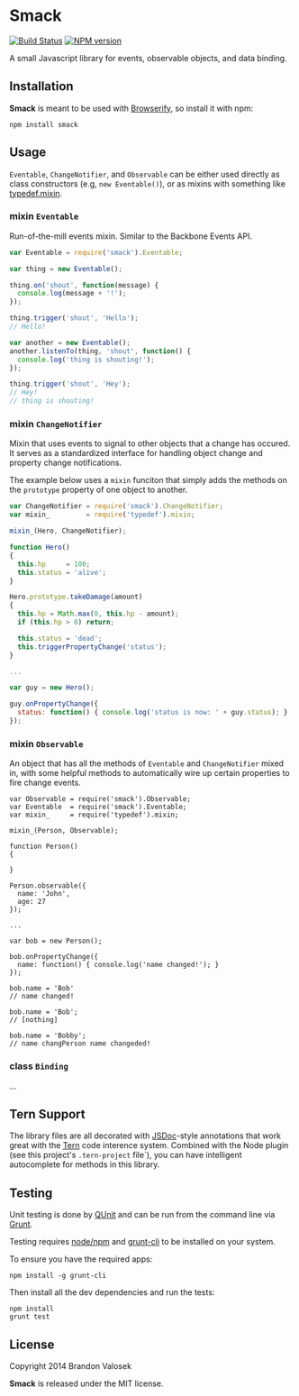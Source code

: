 # Smack

[![Build Status](https://travis-ci.org/bvalosek/smack.png?branch=master)](https://travis-ci.org/bvalosek/smack)
[![NPM version](https://badge.fury.io/js/smack.png)](http://badge.fury.io/js/smack)

A small Javascript library for events, observable objects, and data binding.

## Installation

**Smack** is meant to be used with [Browserify](http://browserify.org/), so
install it with npm:

```
npm install smack
```

## Usage

`Eventable`, `ChangeNotifier`, and `Observable` can be either used directly as
class constructors (e.g, `new Eventable()`), or as mixins with something like
[typedef.mixin](https://github.com/bvalosek/typedef).

### mixin `Eventable`

Run-of-the-mill events mixin. Similar to the Backbone Events API.

```javascript
var Eventable = require('smack').Eventable;

var thing = new Eventable();

thing.on('shout', function(message) {
  console.log(message + '!');
});

thing.trigger('shout', 'Hello');
// Hello!

var another = new Eventable();
another.listenTo(thing, 'shout', function() {
  console.log('thing is shouting!');
});

thing.trigger('shout', 'Hey');
// Hey!
// thing is shouting!
```

### mixin `ChangeNotifier`

Mixin that uses events to signal to other objects that a change has occured.
It serves as a standardized interface for handling object change and property
change notifications.

The example below uses a `mixin` funciton that simply adds the methods on the
`prototype` property of one object to another.

```javascript
var ChangeNotifier = require('smack').ChangeNotifier;
var mixin_         = require('typedef').mixin;

mixin_(Hero, ChangeNotifier);

function Hero()
{
  this.hp     = 100;
  this.status = 'alive';
}

Hero.prototype.takeDamage(amount)
{
  this.hp = Math.max(0, this.hp - amount);
  if (this.hp > 0) return;

  this.status = 'dead';
  this.triggerPropertyChange('status');
}

...

var guy = new Hero();

guy.onPropertyChange({
  status: function() { console.log('status is now: ' + guy.status); }
});

```

### mixin `Observable`

An object that has all the methods of `Eventable` and `ChangeNotifier` mixed
in, with some helpful methods to automatically wire up certain properties to
fire change events.

```
var Observable = require('smack').Observable;
var Eventable  = require('smack').Eventable;
var mixin_     = require('typedef').mixin;

mixin_(Person, Observable);

function Person()
{

}

Person.observable({
  name: 'John',
  age: 27
});

...

var bob = new Person();

bob.onPropertyChange({
  name: function() { console.log('name changed!'); }
});

bob.name = 'Bob'
// name changed!

bob.name = 'Bob';
// [nothing]

bob.name = 'Bobby';
// name changPerson name changeded!
```

### class `Binding`

...

## Tern Support

The library files are all decorated with [JSDoc](http://usejsdoc.org/)-style
annotations that work great with the [Tern](http://ternjs.net/) code interence
system. Combined with the Node plugin (see this project's `.tern-project`
file`), you can have intelligent autocomplete for methods in this library.

## Testing

Unit testing is done by [QUnit](http://qunitjs.com/) and can be run from the
command line via [Grunt](http://gruntjs.com/).

Testing requires [node/npm](http://nodejs.org) and
[grunt-cli](https://github.com/gruntjs/grunt-cli) to be installed on your
system.

To ensure you have the required apps:

```
npm install -g grunt-cli
```

Then install all the dev dependencies and run the tests:

```
npm install
grunt test
```

## License
Copyright 2014 Brandon Valosek

**Smack** is released under the MIT license.


